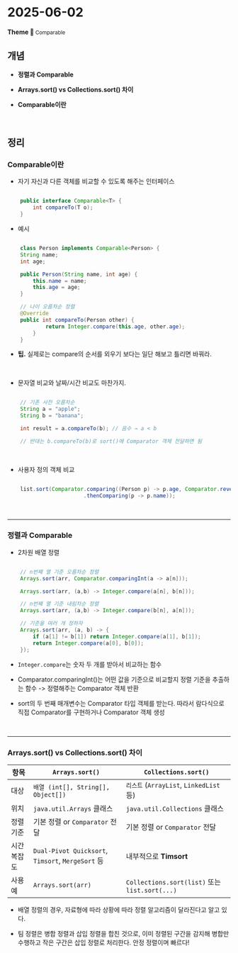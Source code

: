 <h1>2025-06-02</h1>
<strong>Theme 💭 </strong>
<small>Comparable</small>

<br/>
<h2>개념</h2>

- **정렬과 Comparable**

- **Arrays.sort() vs Collections.sort() 차이**

- **Comparable이란**


<br/>
<h2>정리</h2>

### Comparable이란

- 자기 자신과 다른 객체를 비교할 수 있도록 해주는 인터페이스

```java

    public interface Comparable<T> {
        int compareTo(T o);
    }

```


- 예시

```java

    class Person implements Comparable<Person> {
    String name;
    int age;

    public Person(String name, int age) {
        this.name = name;
        this.age = age;
    }

    // 나이 오름차순 정렬
    @Override
    public int compareTo(Person other) {
            return Integer.compare(this.age, other.age);
        }
    }

```

- **팁.** 실제로는 compare의 순서를 외우기 보다는 일단 해보고 틀리면 바꿔라.

<br>

- 문자열 비교와 날짜/시간 비교도 마찬가지.

```java

    // 기존 사전 오름차순
    String a = "apple";
    String b = "banana";

    int result = a.compareTo(b); // 음수 → a < b

    // 반대는 b.compareTo(b)로 sort()에 Comparator 객체 전달하면 됨

```

<br>

- 사용자 정의 객체 비교

```java

    list.sort(Comparator.comparing((Person p) -> p.age, Comparator.reverseOrder())
                        .thenComparing(p -> p.name));

```

<br>

---

### 정렬과 Comparable

- 2차원 배열 정렬

```java

    // n번째 열 기준 오름차순 정렬
    Arrays.sort(arr, Comparator.comparingInt(a -> a[n]));

    Arrays.sort(arr, (a,b) -> Integer.compare(a[n], b[n]));

    // n번째 열 기준 내림차순 정렬
    Arrays.sort(arr, (a,b) -> Integer.compare(b[n], a[n]));

    // 기준을 여러 개 정하자
    Arrays.sort(arr, (a, b) -> {
        if (a[1] != b[1]) return Integer.compare(a[1], b[1]);
        return Integer.compare(a[0], b[0]);
    });

```

- `Integer.compare`는 숫자 두 개를 받아서 비교하는 함수

- Comparator.comparingInt()는 어떤 값을 기준으로 비교할지 정렬 기준을 추출하는 함수 -> 정렬해주는 Comparator 객체 반환

- sort의 두 번째 매개변수는 Comparator<T> 타입 객체를 받는다. 따라서 람다식으로 직접 Comparator를 구현하거나 Comparator 객체 생성

<br>

---

### Arrays.sort() vs Collections.sort() 차이

| 항목     | `Arrays.sort()`                                  | `Collections.sort()`                         |
| ------ | ------------------------------------------------ | -------------------------------------------- |
| 대상     | `배열 (int[], String[], Object[])`                 | `리스트` (`ArrayList`, `LinkedList` 등)         |
| 위치     | `java.util.Arrays` 클래스                           | `java.util.Collections` 클래스                  |
| 정렬 기준  | 기본 정렬 or `Comparator` 전달                         | 기본 정렬 or `Comparator` 전달                     |
| 시간 복잡도 | `Dual-Pivot Quicksort`, `Timsort`, `MergeSort` 등 | 내부적으로 **Timsort**                            |
| 사용 예   | `Arrays.sort(arr)`                               | `Collections.sort(list)` 또는 `list.sort(...)` |

- 배열 정렬의 경우, 자료형에 따라 상황에 따라 정렬 알고리즘이 달라진다고 알고 있다.

- 팀 정렬은 병합 정렬과 삽입 정렬을 합친 것으로, 이미 정렬된 구간을 감지해 병합만 수행하고 작은 구간은 삽입 정렬로 처리한다. 안정 정렬이며 빠르다!